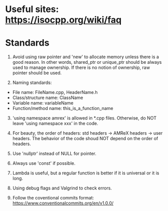 # Useful sites: https://isocpp.org/wiki/faq

# Standards
1. Avoid using raw pointer and 'new' to allocate memory unless there is a good reason. 
   In other words, shared_ptr or unique_ptr should be always used to manage ownership. 
   If there is no notion of ownership, raw pointer should be used.

2. Naming standards:
 - File name: FileName.cpp, HeaderName.h
 - Class/structure name: ClassName
 - Variable name: variableName
 - Function/method name: this_is_a_function_name

3. 'using namespace amrex' is allowed in *.cpp files. Otherwise, do NOT leave 
   'using namespace xxx' in the code. 

4. For beauty, the order of headers: std headers -> AMReX headers -> user headers. 
    The behavior of the code shoud NOT depend on the order of headers.      

5. Use 'nullptr' instead of NULL for pointer. 

6. Always use 'const' if possible. 

7. Lambda is useful, but a regular function is better if it is universal or it is long. 

8. Using debug flags and Valgrind to check errors.

9. Follow the coventional commits format: https://www.conventionalcommits.org/en/v1.0.0/

